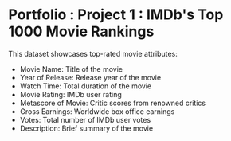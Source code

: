 # Portfolio : Project 1 : IMDb's Top 1000 Movie Rankings

This dataset showcases top-rated movie attributes:
- Movie Name: Title of the movie
- Year of Release: Release year of the movie
- Watch Time: Total duration of the movie
- Movie Rating: IMDb user rating
- Metascore of Movie: Critic scores from renowned critics
- Gross Earnings: Worldwide box office earnings
- Votes: Total number of IMDb user votes
- Description: Brief summary of the movie
